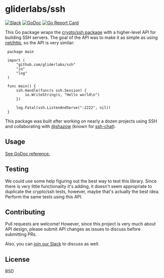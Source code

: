 # gliderlabs/ssh

[![Slack](http://slack.gliderlabs.com/badge.svg)](http://slack.gliderlabs.com) [![GoDoc](https://godoc.org/github.com/gliderlabs/ssh?status.svg)](https://godoc.org/github.com/gliderlabs/ssh) [![Go Report Card](https://goreportcard.com/badge/github.com/gliderlabs/ssh)](https://goreportcard.com/report/github.com/gliderlabs/ssh)

This Go package wraps the [crypto/ssh
package](https://godoc.org/golang.org/x/crypto/ssh) with a higher-level API for
building SSH servers. The goal of the API was to make it as simple as using
[net/http](https://golang.org/pkg/net/http/), so the API is very similar:

```
 package main
 
 import (
     "github.com/gliderlabs/ssh"
     "io"
     "log"
 )
 
 func main() {
     ssh.Handle(func(s ssh.Session) {
         io.WriteString(s, "Hello world\n")
     })  
 
     log.Fatal(ssh.ListenAndServe(":2222", nil))
 }

```

This package was built after working on nearly a dozen projects using SSH and
collaborating with [@shazow](https://twitter.com/shazow) (known for [ssh-chat](https://github.com/shazow/ssh-chat)).

## Usage

[See GoDoc reference.](https://godoc.org/github.com/gliderlabs/ssh)

## Testing

We could use some help figuring out the best way to test this library. Since
there is very little functionality it's adding, it doesn't seem appropriate to
duplicate the crypto/ssh tests, however, maybe that's actually the best idea. Perform
the same tests using this API.

## Contributing

Pull requests are welcome! However, since this project is very much about API
design, please submit API changes as issues to discuss before submitting PRs.

Also, you can [join our Slack](http://slack.gliderlabs.com) to discuss as well.

## License

BSD

